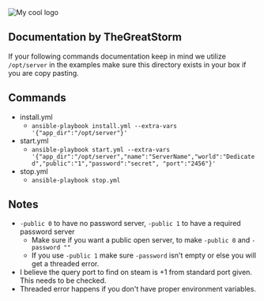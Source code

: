 <img src="https://i.ytimg.com/vi/4k54ppa7es4/maxresdefault.jpg" alt="My cool logo"/>

## Documentation by TheGreatStorm
If your following commands documentation keep in mind we utilize `/opt/server` in the examples make sure this directory exists in your box if you are copy pasting.

## Commands
* install.yml
  * `ansible-playbook install.yml --extra-vars '{"app_dir":"/opt/server"}'`
* start.yml
  * `ansible-playbook start.yml --extra-vars '{"app_dir":"/opt/server","name":"ServerName","world":"Dedicated","public":"1","password":"secret", "port":"2456"}'`
* stop.yml
  * `ansible-playbook stop.yml`

## Notes
* `-public 0` to have no password server, `-public 1` to have a required password server
  * Make sure if you want a public open server, to make `-public 0` and `-password ""`
  * If you use `-public 1` make sure `-password` isn't empty or else you will get a threaded error.
* I believe the query port to find on steam is +1 from standard port given. This needs to be checked.
* Threaded error happens if you don't have proper environment variables.